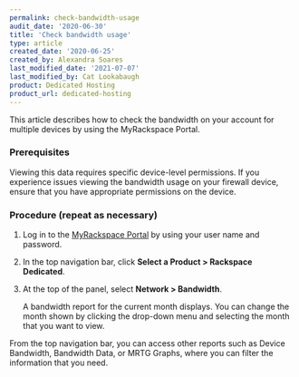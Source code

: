 ```yaml
---
permalink: check-bandwidth-usage
audit_date: '2020-06-30'
title: 'Check bandwidth usage'
type: article
created_date: '2020-06-25'
created_by: Alexandra Soares
last_modified_date: '2021-07-07'
last_modified_by: Cat Lookabaugh
product: Dedicated Hosting
product_url: dedicated-hosting
---
```


This article describes how to check the bandwidth on your account for multiple
devices by using the MyRackspace Portal.

### Prerequisites

Viewing this data requires specific device-level permissions. If you experience
issues viewing the bandwidth usage on your firewall device, ensure that you have
appropriate permissions on the device.

### Procedure (repeat as necessary)

1. Log in to the [MyRackspace Portal](https://login.rackspace.com/) by using your user name and password.

2. In the top navigation bar, click **Select a Product > Rackspace Dedicated**.

3. At the top of the panel, select **Network > Bandwidth**.

   A bandwidth report for the current month displays. You can change the month shown by
   clicking the drop-down menu and selecting the month that you want to view.

From the top navigation bar, you can access other reports such as Device Bandwidth,
Bandwidth Data, or MRTG Graphs, where you can filter the information that you need.
